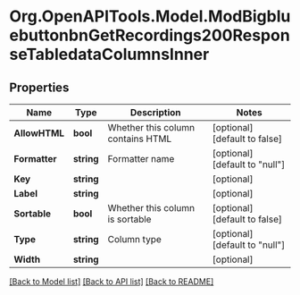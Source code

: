 # Org.OpenAPITools.Model.ModBigbluebuttonbnGetRecordings200ResponseTabledataColumnsInner

## Properties

Name | Type | Description | Notes
------------ | ------------- | ------------- | -------------
**AllowHTML** | **bool** | Whether this column contains HTML | [optional] [default to false]
**Formatter** | **string** | Formatter name | [optional] [default to "null"]
**Key** | **string** |  | [optional] 
**Label** | **string** |  | [optional] 
**Sortable** | **bool** | Whether this column is sortable | [optional] [default to false]
**Type** | **string** | Column type | [optional] [default to "null"]
**Width** | **string** |  | [optional] 

[[Back to Model list]](../README.md#documentation-for-models) [[Back to API list]](../README.md#documentation-for-api-endpoints) [[Back to README]](../README.md)

